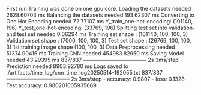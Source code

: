 First run
Training was done on one gpu core.
Loading the datasets needed 2628.60703 ms
Balancing the datasets needed 193.62307 ms
Converting to One Hot Encoding needed 72.77107 ms
Y_train_one-hot-encoding: (101140, 196)
Y_test_one-hot-encoding: (33769, 196)
Splitting test set into validation- and test set needed 0.06294 ms
Training set shape : (101140, 100, 100, 3)
Validation set shape : (7000, 100, 100, 3)
Test set shape : (26769, 100, 100, 3)
1st training image shape (100, 100, 3)
Data Preprocessing needed 51374.90416 ms
Training CNN needed 454983.82950 ms
Saving Model needed 43.29395 ms
837/837 ━━━━━━━━━━━━━━━━━━━━ 2s 3ms/step
Prediction needed 8903.92780 ms
Logs saved to ./artifacts/time_log/cnn_time_log20250514-192055.txt
837/837 ━━━━━━━━━━━━━━━━━━━━ 2s 3ms/step - accuracy: 0.9807 - loss: 0.1328
Test accuracy: 0.980201005935669
